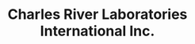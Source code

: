 ---
order: 3
title: Charles River Laboratories International Inc.
href: https://www.criver.com/
imgUrl: ../resources/images/partners/Charles River Labs.jpg
---